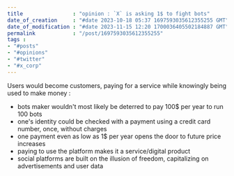 ```yaml
---
title                : "opinion : `X` is asking 1$ to fight bots"
date_of_creation     : "#date 2023-10-18 05:37 1697593035612355255 GMT"
date_of_modification : "#date 2023-11-15 12:20 1700036405502184887 GMT"
permalink            : "/post/1697593035612355255"
tags :
- "#posts"
- "#opinions"
- "#twitter"
- "#x_corp"
---
```


Users would become customers, paying for a service while knowingly being used to make money :
- bots maker wouldn't most likely be deterred to pay 100$ per year to run 100 bots
- one's identity could be checked with a payment using a credit card number, once, without charges
- one payment even as low as 1$ per year opens the door to future price increases
- paying to use the platform makes it a service/digital product
- social platforms are built on the illusion of freedom, capitalizing on advertisements and user data

